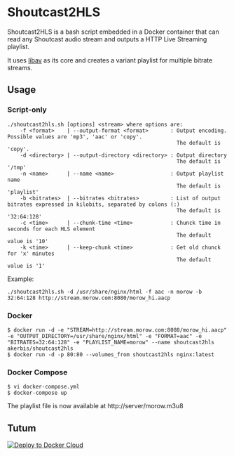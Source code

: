 Shoutcast2HLS
===============

Shoutcast2HLS is a bash script embedded in a Docker container that can read any
Shoutcast audio stream and outputs a HTTP Live Streaming playlist.

It uses [libav](http://libav.org) as its core and creates a variant playlist for multiple bitrate streams.

## Usage

### Script-only

    ./shoutcast2hls.sh [options] <stream> where options are:
        -f <format>    | --output-format <format>       : Output encoding. Possible values are 'mp3', 'aac' or 'copy'.
                                                          The default is 'copy'.
        -d <directory> | --output-directory <directory> : Output directory
                                                          The default is '/tmp'
        -n <name>      | --name <name>                  : Output playlist name
                                                          The default is 'playlist'
        -b <bitrates>  | --bitrates <bitrates>          : List of output bitrates expressed in kilobits, separated by colons (:)
                                                          The default is '32:64:128'
        -c <time>      | --chunk-time <time>            : Chunck time in seconds for each HLS element
                                                          The default value is '10'
        -k <time>      | --keep-chunk <time>            : Get old chunck for 'x' minutes
                                                          The default value is '1'

Example:

    ./shoutcast2hls.sh -d /usr/share/nginx/html -f aac -n morow -b 32:64:128 http://stream.morow.com:8080/morow_hi.aacp

### Docker

    $ docker run -d -e "STREAM=http://stream.morow.com:8080/morow_hi.aacp" -e "OUTPUT_DIRECTORY=/usr/share/nginx/html" -e "FORMAT=aac" -e "BITRATES=32:64:128" -e "PLAYLIST_NAME=morow" --name shoutcast2hls akerbis/shoutcast2hls
    $ docker run -d -p 80:80 --volumes_from shoutcast2hls nginx:latest

### Docker Compose

    $ vi docker-compose.yml
    $ docker-compose up

The playlist file is now available at http://server/morow.m3u8

## Tutum

[![Deploy to Docker Cloud](https://files.cloud.docker.com/images/deploy-to-dockercloud.svg)](https://cloud.docker.com/stack/deploy/?repo=https://github.com/akerbis/shoutcast2hls.git)
